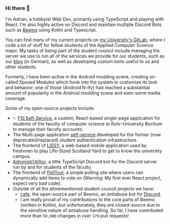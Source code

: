 ### Hi there 👋

I'm Adrian, a hobbyist Web Dev, primarily using TypeScript and playing with React. I'm also highly active on Discord and maintain multiple Discord Bots such as [Beemo](https://beemo.gg/) using Kotlin and Typescript.

You can find many of my current projects on [my University's GitLab](https://gitlab.ruhr-uni-bochum.de/__), where I code a lot of stuff for fellow students of the Applied Computer Science major. My tasks of being part of the student council include managing the server we use to run all of the services we provide for our students, such as our [blog](https://blog.ai-rub.de/) (in German), as well as developing custom tools useful to us and other students.

Formerly, I have been active in the Android modding scene, creating so-called Xposed Modules which hook into the system to customize its look and behavior; one of those (Android N-ify) had reached a substantial amount of popularity in the Android modding scene and even some media coverage.

Some of my open-source projects include:

- ✨ [FSI Self-Service](https://gitlab.ruhr-uni-bochum.de/fsi/idm/self-service-frontend), a custom, React-based single-page application for students of the faculty of computer science at Ruhr-University Bochum to manage their faculty accounts.
- The Multi-page application [self-service](https://gitlab.ruhr-uni-bochum.de/fs-ai/fsr/src/user-self-service) developed for the former (now deprecated/replaced) student authentication infrastructure.
- The frontend of [LISSY](https://gitlab.ruhr-uni-bochum.de/fs-ai/fsr/src/lissy/frontend), a web-based mobile application used by freshmen to play LIfe-Sized Scotland Yard to get to know the university campus.
- [Administr\[AI\]tor](https://gitlab.ruhr-uni-bochum.de/fs-ai/fsr/src/administraitor), a little TypeScript Discord bot for the Discord server run by and for students of the faculty.
- The frontend of [PollTool](https://gitlab.ruhr-uni-bochum.de/fs-ai/fsr/src/polltool/polltool-v2), a simple polling site where users can dynamically add items to vote on (Warning: My first ever React project, expect very bad code).
- Outside of all the aforementioned student council projects we have:
  - [cafe](https://github.com/beemobot/cafe), the open-source part of Beemo, an antiabuse bot for [Discord](https://discord.com/).
  - I am really proud of my contributions to the core parts of Beemo (written in Kotlin), but unfortunately, they are closed-source due to the sensitive nature of antiabuse handling. So far, I have contributed more than `50,000` changes in over `179` pull requests!
